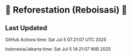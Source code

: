 
# 🌳 Reforestation (Reboisasi) 🌲

## Last Updated

GitHub Actions time: Sat Jul  5 07:21:07 UTC 2025

Indonesia/Jakarta time: Sat Jul  5 14:21:07 WIB 2025
